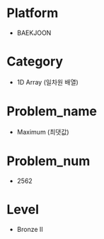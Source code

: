 # Platform

* BAEKJOON

# Category

* 1D Array (일차원 배열)

# Problem_name

* Maximum (최댓값)

# Problem_num

* 2562

# Level

* Bronze II
